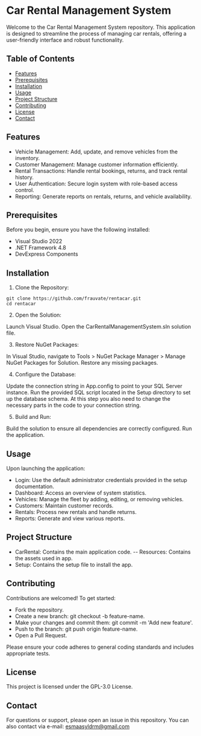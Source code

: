 # Car Rental Management System
Welcome to the Car Rental Management System repository. This application is designed to streamline the process of managing car rentals, offering a user-friendly interface and robust functionality.

## Table of Contents
- [Features](#features)
- [Prerequisites](#prerequisites)
- [Installation](#installation)
- [Usage](#usage)
- [Project Structure](#project-structure)
- [Contributing](#contributing)
- [License](#license)
- [Contact](#contact)


## Features
- Vehicle Management: Add, update, and remove vehicles from the inventory.
- Customer Management: Manage customer information efficiently.
- Rental Transactions: Handle rental bookings, returns, and track rental history.
- User Authentication: Secure login system with role-based access control.
- Reporting: Generate reports on rentals, returns, and vehicle availability.

## Prerequisites
Before you begin, ensure you have the following installed:

- Visual Studio 2022
- .NET Framework 4.8
- DevExpress Components

## Installation
1. Clone the Repository:

 ```
git clone https://github.com/frauvate/rentacar.git
cd rentacar
 ```

2. Open the Solution:

Launch Visual Studio.
Open the CarRentalManagementSystem.sln solution file.

3. Restore NuGet Packages:

In Visual Studio, navigate to Tools > NuGet Package Manager > Manage NuGet Packages for Solution.
Restore any missing packages.

4. Configure the Database:

Update the connection string in App.config to point to your SQL Server instance.
Run the provided SQL script located in the Setup directory to set up the database schema. 
At this step you also need to change the necessary parts in the code to your connection string.

5. Build and Run:

Build the solution to ensure all dependencies are correctly configured.
Run the application.

## Usage
Upon launching the application:

- Login: Use the default administrator credentials provided in the setup documentation.
- Dashboard: Access an overview of system statistics.
- Vehicles: Manage the fleet by adding, editing, or removing vehicles.
- Customers: Maintain customer records.
- Rentals: Process new rentals and handle returns.
- Reports: Generate and view various reports.

## Project Structure
- CarRental: Contains the main application code.
-- Resources: Contains the assets used in app.
- Setup: Contains the setup file to install the app.

## Contributing
Contributions are welcomed! To get started:

- Fork the repository.
- Create a new branch: git checkout -b feature-name.
- Make your changes and commit them: git commit -m 'Add new feature'.
- Push to the branch: git push origin feature-name.
- Open a Pull Request.

Please ensure your code adheres to general coding standards and includes appropriate tests.

## License
This project is licensed under the GPL-3.0 License.

## Contact
For questions or support, please open an issue in this repository.
You can also contact via e-mail: esmaasyldrm@gmail.com 
